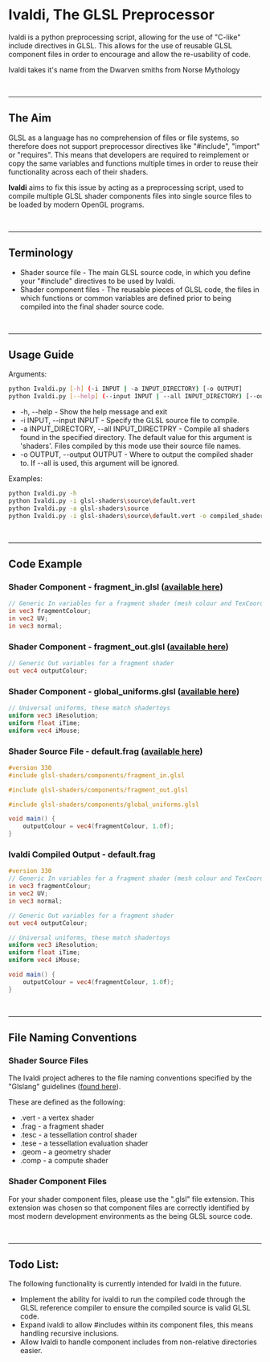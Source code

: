 # Ivaldi, The GLSL Preprocessor
Ivaldi is a python preprocessing script, allowing for the use of "C-like" include directives in GLSL. This allows for the use of reusable GLSL component files in order to encourage and allow the re-usability of code.

Ivaldi takes it's name from the Dwarven smiths from Norse Mythology

<br>

---

## The Aim
GLSL as a language has no comprehension of files or file systems, so therefore does not support preprocessor directives like "#include", "import" or "requires". This means that developers are required to reimplement or copy the same variables and functions multiple times in order to reuse their functionality across each of their shaders.

**Ivaldi** aims to fix this issue by acting as a preprocessing script, used to compile multiple GLSL shader components files into single source files to be loaded by modern OpenGL programs.

<br>

---

## Terminology
* Shader source file - The main GLSL source code, in which you define your "#include" directives to be used by Ivaldi.
* Shader component files - The reusable pieces of GLSL code, the files in which functions or common variables are defined prior to being compiled into the final shader source code.

<br>

---

## Usage Guide
Arguments:
```bash
python Ivaldi.py [-h] (-i INPUT | -a INPUT_DIRECTORY) [-o OUTPUT]
python Ivaldi.py [--help] (--input INPUT | --all INPUT_DIRECTORY) [--output OUTPUT]
```
* -h, --help - Show the help message and exit
* -i INPUT, --input INPUT - Specify the GLSL source file to compile.
* -a INPUT_DIRECTORY, --all INPUT_DIRECTPRY - Compile all shaders found in the specified directory. The default value for this argument is 'shaders'. Files compiled by this mode use their source file names.
* -o OUTPUT, --output OUTPUT - Where to output the compiled shader to. If --all is used, this argument will be ignored.

Examples:
```bash
python Ivaldi.py -h
python Ivaldi.py -i glsl-shaders\source\default.vert
python Ivaldi.py -a glsl-shaders\source
python Ivaldi.py -i glsl-shaders\source\default.vert -o compiled_shader.vert
```

<br>

---

## Code Example
### Shader Component - fragment_in.glsl ([available here](https://github.com/TReed1104/glsl-shaders/blob/master/components/fragment_in.glsl))
```GLSL
// Generic In variables for a fragment shader (mesh colour and TexCoords)
in vec3 fragmentColour;
in vec2 UV;
in vec3 normal;
```

### Shader Component - fragment_out.glsl ([available here](https://github.com/TReed1104/glsl-shaders/blob/master/components/fragment_out.glsl))
```GLSL
// Generic Out variables for a fragment shader
out vec4 outputColour;
```

### Shader Component - global_uniforms.glsl ([available here](https://github.com/TReed1104/glsl-shaders/blob/master/components/global_uniforms.glsl))
```GLSL
// Universal uniforms, these match shadertoys
uniform vec3 iResolution;
uniform float iTime;
uniform vec4 iMouse;
```

### Shader Source File - default.frag ([available here](https://github.com/TReed1104/glsl-shaders/blob/master/source/default.frag))
```GLSL
#version 330
#include glsl-shaders/components/fragment_in.glsl

#include glsl-shaders/components/fragment_out.glsl

#include glsl-shaders/components/global_uniforms.glsl

void main() {
	outputColour = vec4(fragmentColour, 1.0f);
}
```

### Ivaldi Compiled Output - default.frag
```GLSL
#version 330
// Generic In variables for a fragment shader (mesh colour and TexCoords)
in vec3 fragmentColour;
in vec2 UV;
in vec3 normal;

// Generic Out variables for a fragment shader
out vec4 outputColour;

// Universal uniforms, these match shadertoys
uniform vec3 iResolution;
uniform float iTime;
uniform vec4 iMouse;

void main() {
	outputColour = vec4(fragmentColour, 1.0f);
}
```

<br>

---

## File Naming Conventions
### Shader Source Files
The Ivaldi project adheres to the file naming conventions specified by the "Glslang" guidelines ([found here](https://www.khronos.org/opengles/sdk/tools/Reference-Compiler/)).

These are defined as the following:
* .vert - a vertex shader
* .frag - a fragment shader
* .tesc - a tessellation control shader
* .tese - a tessellation evaluation shader
* .geom - a geometry shader
* .comp - a compute shader

### Shader Component Files
For your shader component files, please use the ".glsl" file extension. This extension was chosen so that component files are correctly identified by most modern development environments as the being GLSL source code.

<br>

---

## Todo List:
The following functionality is currently intended for Ivaldi in the future.
* Implement the ability for ivaldi to run the compiled code through the GLSL reference compiler to ensure the compiled source is valid GLSL code.
* Expand ivaldi to allow #includes within its component files, this means handling recursive inclusions.
* Allow Ivaldi to handle component includes from non-relative directories easier.
